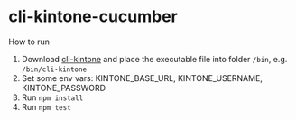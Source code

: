 # cli-kintone-cucumber

How to run

1. Download [cli-kintone](https://github.com/kintone/cli-kintone/releases/tag/v1.5.3) and place the executable file into folder `/bin`, e.g. `/bin/cli-kintone`
2. Set some env vars: KINTONE_BASE_URL, KINTONE_USERNAME, KINTONE_PASSWORD
3. Run `npm install`
4. Run `npm test`
   